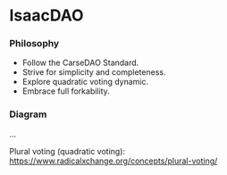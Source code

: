 # IsaacDAO

### Philosophy
- Follow the CarseDAO Standard.
- Strive for simplicity and completeness.
- Explore quadratic voting dynamic.
- Embrace full forkability.

### Diagram

...

Plural voting (quadratic voting): https://www.radicalxchange.org/concepts/plural-voting/

